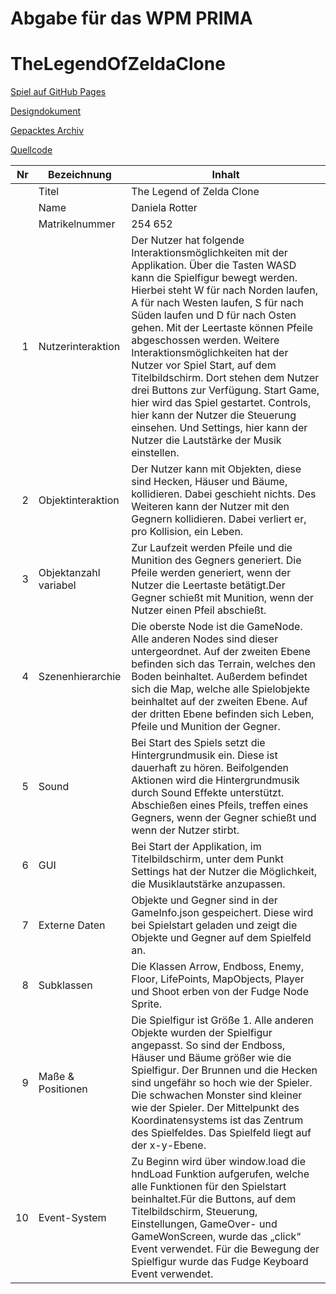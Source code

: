 # Abgabe für das WPM PRIMA
# TheLegendOfZeldaClone

 
[Spiel auf GitHub Pages](https://kleenedany.github.io/TheLegendOfZeldaClone/)

[Designdokument](https://github.com/kleenedany/TheLegendOfZeldaClone/blob/master/Designdokument.pdf)

[Gepacktes Archiv](https://github.com/kleenedany/TheLegendOfZeldaClone/blob/master/TheLegendofZelda.rar)

[Quellcode](https://github.com/kleenedany/TheLegendOfZeldaClone)



| Nr | Bezeichnung           | Inhalt                                                                                                                                                                                                                                                                         |
|---:|-----------------------|--------------------------------------------------------------------------------------------------------------------------------------------------------------------------------------------------------------------------------------------------------------------------------|
|    | Titel                 | The Legend of Zelda Clone
|    | Name                  | Daniela Rotter
|    | Matrikelnummer        | 254 652
|  1 | Nutzerinteraktion     | Der Nutzer hat folgende Interaktionsmöglichkeiten mit der Applikation. Über die Tasten WASD kann die Spielfigur bewegt werden. Hierbei steht W für nach Norden laufen, A für nach Westen laufen, S für nach Süden laufen und D für nach Osten gehen. Mit der Leertaste können Pfeile abgeschossen werden. Weitere Interaktionsmöglichkeiten hat der Nutzer vor Spiel Start, auf dem Titelbildschirm. Dort stehen dem Nutzer drei Buttons zur Verfügung. Start Game, hier wird das Spiel gestartet. Controls, hier kann der Nutzer die Steuerung einsehen. Und Settings, hier kann der Nutzer die Lautstärke der Musik einstellen.
|  2 | Objektinteraktion     | Der Nutzer kann mit Objekten, diese sind Hecken, Häuser und Bäume, kollidieren. Dabei geschieht nichts. Des Weiteren kann der Nutzer mit den Gegnern kollidieren. Dabei verliert er, pro Kollision, ein Leben.
|  3 | Objektanzahl variabel | Zur Laufzeit werden Pfeile und die Munition des Gegners generiert. Die Pfeile werden generiert, wenn der Nutzer die Leertaste betätigt.Der Gegner schießt mit Munition, wenn der Nutzer einen Pfeil abschießt.
|  4 | Szenenhierarchie      | Die oberste Node ist die GameNode. Alle anderen Nodes sind dieser untergeordnet. Auf der zweiten Ebene befinden sich das Terrain, welches den Boden beinhaltet. Außerdem befindet sich die Map, welche alle Spielobjekte beinhaltet auf der zweiten Ebene. Auf der dritten Ebene befinden sich Leben, Pfeile und Munition der Gegner.
|  5 | Sound                 | Bei Start des Spiels setzt die Hintergrundmusik ein. Diese ist dauerhaft zu hören. Beifolgenden Aktionen wird die Hintergrundmusik durch Sound Effekte unterstützt. Abschießen eines Pfeils, treffen eines Gegners, wenn der Gegner schießt und wenn der Nutzer stirbt.
|  6 | GUI                   | Bei Start der Applikation, im Titelbildschirm, unter dem Punkt Settings hat der Nutzer die Möglichkeit, die Musiklautstärke anzupassen. 
|  7 | Externe Daten         | Objekte und Gegner sind in der GameInfo.json gespeichert. Diese wird bei Spielstart geladen und zeigt die Objekte und Gegner auf dem Spielfeld an.
|  8 | Subklassen            | Die Klassen Arrow, Endboss, Enemy, Floor, LifePoints, MapObjects, Player und Shoot erben von der Fudge Node Sprite.
|  9 | Maße & Positionen     | Die Spielfigur ist Größe 1. Alle anderen Objekte wurden der Spielfigur angepasst. So sind der Endboss, Häuser und Bäume größer wie die Spielfigur. Der Brunnen und die Hecken sind ungefähr so hoch wie der Spieler. Die schwachen Monster sind kleiner wie der Spieler. Der Mittelpunkt des Koordinatensystems ist das Zentrum des Spielfeldes. Das Spielfeld liegt auf der x-y-Ebene.
| 10 | Event-System          | Zu Beginn wird über window.load die hndLoad Funktion aufgerufen, welche alle Funktionen für den Spielstart beinhaltet.Für die Buttons, auf dem Titelbildschirm, Steuerung, Einstellungen, GameOver- und GameWonScreen, wurde das „click“ Event verwendet. Für die Bewegung der Spielfigur wurde das Fudge Keyboard Event verwendet.
